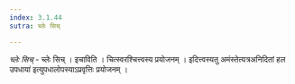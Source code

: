 ```yaml
---
index: 3.1.44
sutra: च्लेः सिच्

---
```

_च्लेः सिच्_ - च्लेः सिच् । इचाविति । चित्स्वरश्चित्त्वस्य प्रयोजनम् । इदित्त्वस्यतु अमंस्तेत्यत्रअनिदितां हल उपधाया॑ इत्युपधालोपस्याऽप्रवृत्तिः प्रयोजनम् ।
